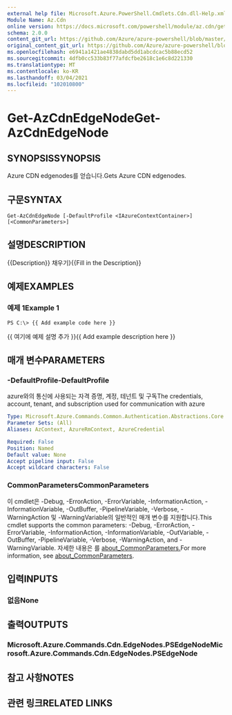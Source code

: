 ```yaml
---
external help file: Microsoft.Azure.PowerShell.Cmdlets.Cdn.dll-Help.xml
Module Name: Az.Cdn
online version: https://docs.microsoft.com/powershell/module/az.cdn/get-azcdnedgenode
schema: 2.0.0
content_git_url: https://github.com/Azure/azure-powershell/blob/master/src/Cdn/Cdn/help/Get-AzCdnEdgeNode.md
original_content_git_url: https://github.com/Azure/azure-powershell/blob/master/src/Cdn/Cdn/help/Get-AzCdnEdgeNode.md
ms.openlocfilehash: e6941a1421ae4838dabd5dd1abcdcac5b88ecd52
ms.sourcegitcommit: 4dfb0cc533b83f77afdcfbe2618c1e6c8d221330
ms.translationtype: MT
ms.contentlocale: ko-KR
ms.lasthandoff: 03/04/2021
ms.locfileid: "102010800"
---
```

# <span data-ttu-id="e5fb4-101">Get-AzCdnEdgeNode</span><span class="sxs-lookup"><span data-stu-id="e5fb4-101">Get-AzCdnEdgeNode</span></span>

## <span data-ttu-id="e5fb4-102">SYNOPSIS</span><span class="sxs-lookup"><span data-stu-id="e5fb4-102">SYNOPSIS</span></span>
<span data-ttu-id="e5fb4-103">Azure CDN edgenodes를 얻습니다.</span><span class="sxs-lookup"><span data-stu-id="e5fb4-103">Gets Azure CDN edgenodes.</span></span>

## <span data-ttu-id="e5fb4-104">구문</span><span class="sxs-lookup"><span data-stu-id="e5fb4-104">SYNTAX</span></span>

```
Get-AzCdnEdgeNode [-DefaultProfile <IAzureContextContainer>] [<CommonParameters>]
```

## <span data-ttu-id="e5fb4-105">설명</span><span class="sxs-lookup"><span data-stu-id="e5fb4-105">DESCRIPTION</span></span>
<span data-ttu-id="e5fb4-106">{{Description}} 채우기}</span><span class="sxs-lookup"><span data-stu-id="e5fb4-106">{{Fill in the Description}}</span></span>

## <span data-ttu-id="e5fb4-107">예제</span><span class="sxs-lookup"><span data-stu-id="e5fb4-107">EXAMPLES</span></span>

### <span data-ttu-id="e5fb4-108">예제 1</span><span class="sxs-lookup"><span data-stu-id="e5fb4-108">Example 1</span></span>
```
PS C:\> {{ Add example code here }}
```

<span data-ttu-id="e5fb4-109">{{ 여기에 예제 설명 추가 }}</span><span class="sxs-lookup"><span data-stu-id="e5fb4-109">{{ Add example description here }}</span></span>

## <span data-ttu-id="e5fb4-110">매개 변수</span><span class="sxs-lookup"><span data-stu-id="e5fb4-110">PARAMETERS</span></span>

### <span data-ttu-id="e5fb4-111">-DefaultProfile</span><span class="sxs-lookup"><span data-stu-id="e5fb4-111">-DefaultProfile</span></span>
<span data-ttu-id="e5fb4-112">azure와의 통신에 사용되는 자격 증명, 계정, 테넌트 및 구독</span><span class="sxs-lookup"><span data-stu-id="e5fb4-112">The credentials, account, tenant, and subscription used for communication with azure</span></span>

```yaml
Type: Microsoft.Azure.Commands.Common.Authentication.Abstractions.Core.IAzureContextContainer
Parameter Sets: (All)
Aliases: AzContext, AzureRmContext, AzureCredential

Required: False
Position: Named
Default value: None
Accept pipeline input: False
Accept wildcard characters: False
```

### <span data-ttu-id="e5fb4-113">CommonParameters</span><span class="sxs-lookup"><span data-stu-id="e5fb4-113">CommonParameters</span></span>
<span data-ttu-id="e5fb4-114">이 cmdlet은 -Debug, -ErrorAction, -ErrorVariable, -InformationAction, -InformationVariable, -OutBuffer, -PipelineVariable, -Verbose, -WarningAction 및 -WarningVariable의 일반적인 매개 변수를 지원합니다.</span><span class="sxs-lookup"><span data-stu-id="e5fb4-114">This cmdlet supports the common parameters: -Debug, -ErrorAction, -ErrorVariable, -InformationAction, -InformationVariable, -OutVariable, -OutBuffer, -PipelineVariable, -Verbose, -WarningAction, and -WarningVariable.</span></span> <span data-ttu-id="e5fb4-115">자세한 내용은 를 [about_CommonParameters.](http://go.microsoft.com/fwlink/?LinkID=113216)</span><span class="sxs-lookup"><span data-stu-id="e5fb4-115">For more information, see [about_CommonParameters](http://go.microsoft.com/fwlink/?LinkID=113216).</span></span>

## <span data-ttu-id="e5fb4-116">입력</span><span class="sxs-lookup"><span data-stu-id="e5fb4-116">INPUTS</span></span>

### <span data-ttu-id="e5fb4-117">없음</span><span class="sxs-lookup"><span data-stu-id="e5fb4-117">None</span></span>

## <span data-ttu-id="e5fb4-118">출력</span><span class="sxs-lookup"><span data-stu-id="e5fb4-118">OUTPUTS</span></span>

### <span data-ttu-id="e5fb4-119">Microsoft.Azure.Commands.Cdn.EdgeNodes.PSEdgeNode</span><span class="sxs-lookup"><span data-stu-id="e5fb4-119">Microsoft.Azure.Commands.Cdn.EdgeNodes.PSEdgeNode</span></span>

## <span data-ttu-id="e5fb4-120">참고 사항</span><span class="sxs-lookup"><span data-stu-id="e5fb4-120">NOTES</span></span>

## <span data-ttu-id="e5fb4-121">관련 링크</span><span class="sxs-lookup"><span data-stu-id="e5fb4-121">RELATED LINKS</span></span>
